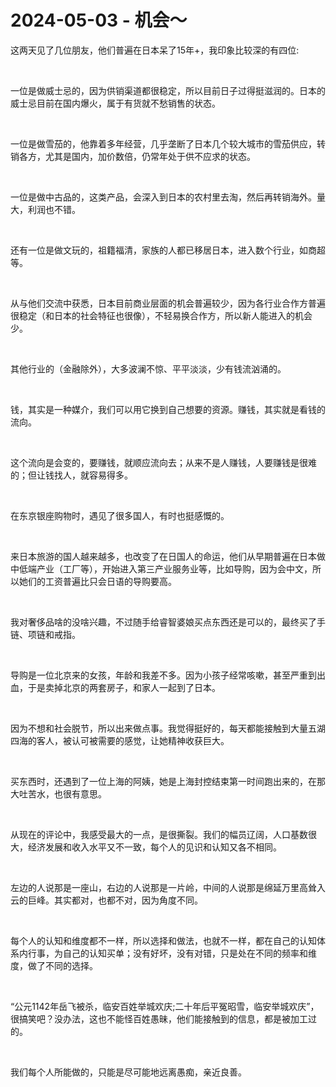 # 2024-05-03 - 机会～

<p style="visibility: visible;">这两天见了几位朋友，他们普遍在日本呆了15年+，我印象比较深的有四位:</p><p style="visibility: visible;"><br style="visibility: visible;"></p><p style="visibility: visible;">一位是做威士忌的，因为供销渠道都很稳定，所以目前日子过得挺滋润的。日本的威士忌目前在国内爆火，属于有货就不愁销售的状态。</p><p style="visibility: visible;"><br style="visibility: visible;"></p><p style="visibility: visible;">一位是做雪茄的，他靠着多年经营，几乎垄断了日本几个较大城市的雪茄供应，转销各方，尤其是国内，加价数倍，仍常年处于供不应求的状态。</p><p style="visibility: visible;"><br style="visibility: visible;"></p><p style="visibility: visible;">一位是做中古品的，这类产品，会深入到日本的农村里去淘，然后再转销海外。量大，利润也不错。</p><p style="visibility: visible;"><br style="visibility: visible;"></p><p style="visibility: visible;">还有一位是做文玩的，祖籍福清，家族的人都已移居日本，进入数个行业，如商超等。</p><p style="visibility: visible;"><br style="visibility: visible;"></p><p style="visibility: visible;">从与他们交流中获悉，日本目前商业层面的机会普遍较少，因为各行业合作方普遍很稳定（和日本的社会特征也很像），不轻易换合作方，所以新人能进入的机会少。</p><p style="visibility: visible;"><br style="visibility: visible;"></p><p style="visibility: visible;">其他行业的（金融除外），大多波澜不惊、平平淡淡，少有钱流汹涌的。</p><p style="visibility: visible;"><br style="visibility: visible;"></p><p style="visibility: visible;">钱，其实是一种媒介，我们可以用它换到自己想要的资源。赚钱，其实就是看钱的流向。</p><p style="visibility: visible;"><br style="visibility: visible;"></p><p style="visibility: visible;">这个流向是会变的，要赚钱，就顺应流向去；从来不是人赚钱，人要赚钱是很难的；但让钱找人，就容易得多。</p><p style="visibility: visible;"><br style="visibility: visible;"></p><p style="visibility: visible;">在东京银座购物时，遇见了很多国人，有时也挺感慨的。</p><p style="visibility: visible;"><br style="visibility: visible;"></p><p style="visibility: visible;">来日本旅游的国人越来越多，也改变了在日国人的命运，他们从早期普遍在日本做中低端产业（工厂等），开始进入第三产业服务业等，比如导购，因为会中文，所以她们的工资普遍比只会日语的导购要高。</p><p style="visibility: visible;"><br style="visibility: visible;"></p><p style="visibility: visible;">我对奢侈品啥的没啥兴趣，不过随手给睿智婆娘买点东西还是可以的，最终买了手链、项链和戒指。</p><p style="visibility: visible;"><br style="visibility: visible;"></p><p style="visibility: visible;">导购是一位北京来的女孩，年龄和我差不多。因为小孩子经常咳嗽，甚至严重到出血，于是卖掉北京的两套房子，和家人一起到了日本。</p><p style="visibility: visible;"><br style="visibility: visible;"></p><p style="visibility: visible;">因为不想和社会脱节，所以出来做点事。我觉得挺好的，每天都能接触到大量五湖四海的客人，被认可被需要的感觉，让她精神收获巨大。</p><p style="visibility: visible;"><br style="visibility: visible;"></p><p style="visibility: visible;">买东西时，还遇到了一位上海的阿姨，她是上海封控结束第一时间跑出来的，在那大吐苦水，也很有意思。</p><p><br></p><p>从现在的评论中，我感受最大的一点，是很撕裂。我们的幅员辽阔，人口基数很大，经济发展和收入水平又不一致，每个人的见识和认知又各不相同。</p><p><br></p><p>左边的人说那是一座山，右边的人说那是一片岭，中间的人说那是绵延万里高耸入云的巨峰。其实都对，也都不对，因为角度不同。</p><p><br></p><p>每个人的认知和维度都不一样，所以选择和做法，也就不一样，都在自己的认知体系内行事，为自己的认知买单；没有好坏，没有对错，只是处在不同的频率和维度，做了不同的选择。</p><p><br></p><p>“公元1142年岳飞被杀，临安百姓举城欢庆;二十年后平冤昭雪，临安举城欢庆”，很搞笑吧？没办法，这也不能怪百姓愚昧，他们能接触到的信息，都是被加工过的。</p><p><br></p><p>我们每个人所能做的，只能是尽可能地远离愚痴，亲近良善。</p><p style="display: none;"><mp-style-type data-value="10000"></mp-style-type></p>